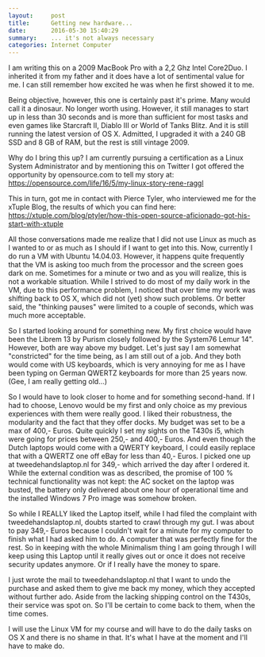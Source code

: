 ```yaml
---
layout:     post
title:      Getting new hardware...
date:       2016-05-30 15:40:29
summary:    ... it's not always necessary
categories: Internet Computer
---
```


I am writing this on a 2009 MacBook Pro with a 2,2 Ghz Intel Core2Duo. I inherited it from my father and it does have a lot of sentimental value for me. I can still remember how excited he was when he first showed it to me.

Being objective, however, this one is certainly past it's prime. Many would call it a dinosaur. No longer worth using. However, it still manages to start up in less than 30 seconds and is more than sufficient for most tasks and even games like Starcraft II, Diablo III or World of Tanks Blitz. And it is still running the latest version of OS X. Admitted, I upgraded it with a 240 GB SSD and 8 GB of RAM, but the rest is still vintage 2009.

Why do I bring this up? I am currently pursuing a certification as a Linux System Administrator and by mentioning this on Twitter I got offered the opportunity by opensource.com to tell my story at: https://opensource.com/life/16/5/my-linux-story-rene-raggl

This in turn, got me in contact with Pierce Tyler, who interviewed me for the xTuple Blog, the results of which you can find here: https://xtuple.com/blog/ptyler/how-this-open-source-aficionado-got-his-start-with-xtuple

All those conversations made me realize that I did not use Linux as much as I wanted to or as much as I should if I want to get into this. Now, currently I do run a VM with Ubuntu 14.04.03. However, it happens quite frequently that the VM is asking too much from the processor and the screen goes dark on me. Sometimes for a minute or two and as you will realize, this is not a workable situation. While I strived to do most of my daily work in the VM, due to this performance problem, I noticed that over time my work was shifting back to OS X, which did not (yet) show such problems. Or better said, the "thinking pauses" were limited to a couple of seconds, which was much more acceptable.

So I started looking around for something new. My first choice would have been the Librem 13 by Purism closely followed by the System76 Lemur 14". However, both are way above my budget. Let's just say I am somewhat "constricted" for the time being, as I am still out of a job. And they both would come with US keyboards, which is very annoying for me as I have been typing on German QWERTZ keyboards for more than 25 years now. (Gee, I am really getting old...)

So I would have to look closer to home and for something second-hand. If I had to choose, Lenovo would be my first and only choice as my previous experiences with them were really good. I liked their robustness, the modularity and the fact that they offer docks. My budget was set to be a max of 400,- Euros. Quite quickly I set my sights on the T430s i5, which were going for prices between 250,- and 400,- Euros. And even though the Dutch laptops would come with a QWERTY keyboard, I could easily replace that with a QWERTZ one off eBay for less than 40,- Euros. I picked one up at tweedehandslaptop.nl for 349,- which arrived the day after I ordered it. While the external condition was as described, the promise of 100 % technical functionality was not kept: the AC socket on the laptop was busted, the battery only delivered about one hour of operational time and the installed Windows 7 Pro image was somehow broken.

So while I REALLY liked the Laptop itself, while I had filed the complaint with tweedehandslaptop.nl, doubts started to crawl through my gut. I was about to pay 349,- Euros because I couldn't wait for a minute for my computer to finish what I had asked him to do. A computer that was perfectly fine for the rest. So in keeping with the whole Minimalism thing I am going through I will keep using this Laptop until it really gives out or once it does not receive security updates anymore. Or if I really have the money to spare.

I just wrote the mail to tweedehandslaptop.nl that I want to undo the purchase and asked them to give me back my money, which they accepted without further ado. Aside from the lacking shipping control on the T430s, their service was spot on. So I'll be certain to come back to them, when the time comes.

I will use the Linux VM for my course and will have to do the daily tasks on OS X and there is no shame in that. It's what I have at the moment and I'll have to make do.
